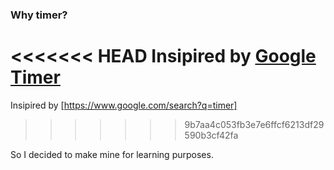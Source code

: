 
### Why timer?

<<<<<<< HEAD
Insipired by [Google Timer](https://www.google.com/search?q=timer)
=======
Insipired by [https://www.google.com/search?q=timer]
>>>>>>> 9b7aa4c053fb3e7e6ffcf6213df29590b3cf42fa

So I decided to make mine for learning purposes.
